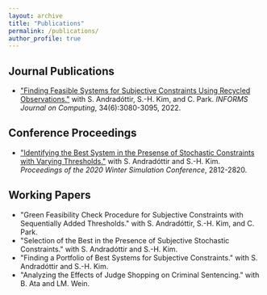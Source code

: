 ```yaml
---
layout: archive
title: "Publications"
permalink: /publications/
author_profile: true
---
```


## Journal Publications
* ["Finding Feasible Systems for Subjective Constraints Using Recycled Observations."](https://pubsonline.informs.org/doi/10.1287/ijoc.2022.1227) with S. Andradóttir, S.-H. Kim, and C. Park. *INFORMS Journal on Computing*, 34(6):3080-3095, 2022. 

## Conference Proceedings
* ["Identifying the Best System in the Presense of Stochastic Constraints with Varying Thresholds."](https://ieeexplore.ieee.org/abstract/document/9384097) with S. Andradóttir and S.-H. Kim. *Proceedings of the 2020 Winter Simulation Conference*, 2812-2820. 

## Working Papers
* "Green Feasibility Check Procedure for Subjective Constraints with Sequentially Added Thresholds." with S. Andradóttir, S.-H. Kim, and C. Park.
* "Selection of the Best in the Presence of Subjective Stochastic Constraints." with S. Andradóttir and S.-H. Kim.
* "Finding a Portfolio of Best Systems for Subjective Constraints." with S. Andradóttir and S.-H. Kim.
* "Analyzing the Effects of Judge Shopping on Criminal Sentencing." with B. Ata and LM. Wein.


